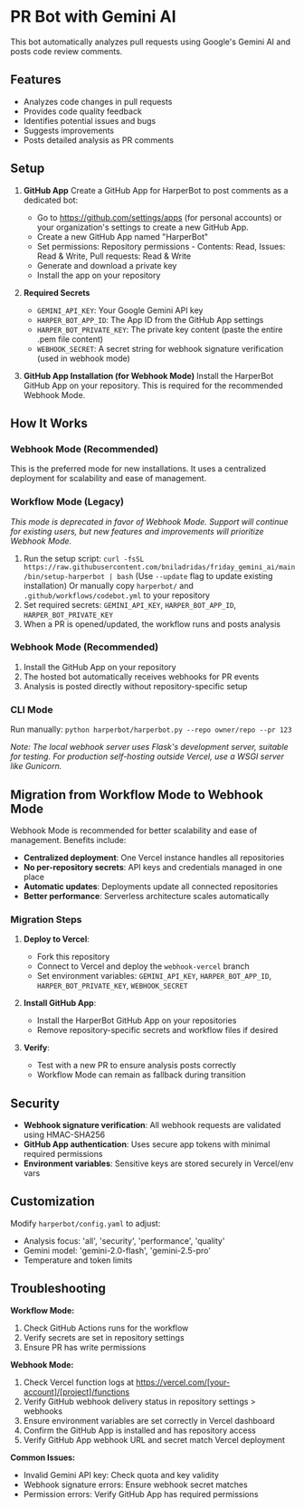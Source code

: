 # PR Bot with Gemini AI

This bot automatically analyzes pull requests using Google's Gemini AI and posts code review comments.

## Features

- Analyzes code changes in pull requests
- Provides code quality feedback
- Identifies potential issues and bugs
- Suggests improvements
- Posts detailed analysis as PR comments

## Setup

1. **GitHub App**
   Create a GitHub App for HarperBot to post comments as a dedicated bot:
   - Go to https://github.com/settings/apps (for personal accounts) or your organization's settings to create a new GitHub App.
   - Create a new GitHub App named "HarperBot"
   - Set permissions: Repository permissions - Contents: Read, Issues: Read & Write, Pull requests: Read & Write
   - Generate and download a private key
   - Install the app on your repository

2. **Required Secrets**
    - `GEMINI_API_KEY`: Your Google Gemini API key
    - `HARPER_BOT_APP_ID`: The App ID from the GitHub App settings
    - `HARPER_BOT_PRIVATE_KEY`: The private key content (paste the entire .pem file content)
    - `WEBHOOK_SECRET`: A secret string for webhook signature verification (used in webhook mode)

3. **GitHub App Installation (for Webhook Mode)**
   Install the HarperBot GitHub App on your repository. This is required for the recommended Webhook Mode.

## How It Works

### Webhook Mode (Recommended)
This is the preferred mode for new installations. It uses a centralized deployment for scalability and ease of management.

### Workflow Mode (Legacy)
*This mode is deprecated in favor of Webhook Mode. Support will continue for existing users, but new features and improvements will prioritize Webhook Mode.*

1. Run the setup script: `curl -fsSL https://raw.githubusercontent.com/bniladridas/friday_gemini_ai/main/bin/setup-harperbot | bash`
   (Use `--update` flag to update existing installation)
   Or manually copy `harperbot/` and `.github/workflows/codebot.yml` to your repository
2. Set required secrets: `GEMINI_API_KEY`, `HARPER_BOT_APP_ID`, `HARPER_BOT_PRIVATE_KEY`
3. When a PR is opened/updated, the workflow runs and posts analysis

### Webhook Mode (Recommended)
1. Install the GitHub App on your repository
2. The hosted bot automatically receives webhooks for PR events
3. Analysis is posted directly without repository-specific setup

### CLI Mode
Run manually: `python harperbot/harperbot.py --repo owner/repo --pr 123`

*Note: The local webhook server uses Flask's development server, suitable for testing. For production self-hosting outside Vercel, use a WSGI server like Gunicorn.*

## Migration from Workflow Mode to Webhook Mode

Webhook Mode is recommended for better scalability and ease of management. Benefits include:

- **Centralized deployment**: One Vercel instance handles all repositories
- **No per-repository secrets**: API keys and credentials managed in one place
- **Automatic updates**: Deployments update all connected repositories
- **Better performance**: Serverless architecture scales automatically

### Migration Steps

1. **Deploy to Vercel**:
   - Fork this repository
   - Connect to Vercel and deploy the `webhook-vercel` branch
   - Set environment variables: `GEMINI_API_KEY`, `HARPER_BOT_APP_ID`, `HARPER_BOT_PRIVATE_KEY`, `WEBHOOK_SECRET`

2. **Install GitHub App**:
   - Install the HarperBot GitHub App on your repositories
   - Remove repository-specific secrets and workflow files if desired

3. **Verify**:
   - Test with a new PR to ensure analysis posts correctly
   - Workflow Mode can remain as fallback during transition

## Security

- **Webhook signature verification**: All webhook requests are validated using HMAC-SHA256
- **GitHub App authentication**: Uses secure app tokens with minimal required permissions
- **Environment variables**: Sensitive keys are stored securely in Vercel/env vars

## Customization

Modify `harperbot/config.yaml` to adjust:
- Analysis focus: 'all', 'security', 'performance', 'quality'
- Gemini model: 'gemini-2.0-flash', 'gemini-2.5-pro'
- Temperature and token limits

## Troubleshooting

**Workflow Mode:**
1. Check GitHub Actions runs for the workflow
2. Verify secrets are set in repository settings
3. Ensure PR has write permissions

**Webhook Mode:**
1. Check Vercel function logs at https://vercel.com/[your-account]/[project]/functions
2. Verify GitHub webhook delivery status in repository settings > webhooks
3. Ensure environment variables are set correctly in Vercel dashboard
4. Confirm the GitHub App is installed and has repository access
5. Verify GitHub App webhook URL and secret match Vercel deployment

**Common Issues:**
- Invalid Gemini API key: Check quota and key validity
- Webhook signature errors: Ensure webhook secret matches
- Permission errors: Verify GitHub App has required permissions
